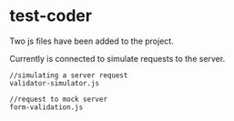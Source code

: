 # test-coder


Two js files have been added to the project.

Currently is connected to simulate requests to the server.



```
//simulating a server request  
validator-simulator.js

//request to mock server
form-validation.js

```